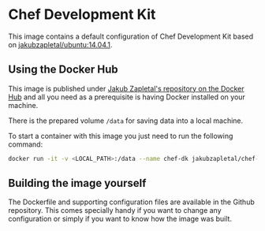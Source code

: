 # Chef Development Kit

This image contains a default configuration of Chef Development Kit based on [jakubzapletal/ubuntu:14.04.1](https://github.com/jakubzapletal/docker-ubuntu/tree/14.04.1).

## Using the Docker Hub
 
This image is published under [Jakub Zapletal's repository on the Docker Hub](https://hub.docker.com/u/jakubzapletal/) and all you need as a prerequisite is having Docker installed on your machine.

There is the prepared volume `/data` for saving data into a local machine.

To start a container with this image you just need to run the following command:

```bash
docker run -it -v <LOCAL_PATH>:/data --name chef-dk jakubzapletal/chef-dk:0.6.2
```

## Building the image yourself

The Dockerfile and supporting configuration files are available in the Github repository. This comes specially handy if you want to change any configuration or simply if you want to know how the image was built.
